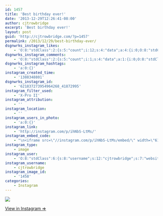 ```yaml
---
id: 1457
title: 'Best birthday ever!'
date: '2013-12-29T12:26:41-08:00'
author: cjtrowbridge
excerpt: 'Best birthday ever!'
layout: post
guid: 'http://cjtrowbridge.com/?p=1457'
permalink: /2013/12/29/best-birthday-ever/
dsgnwrks_instagram_likes:
    - 'O:8:"stdClass":2:{s:5:"count";i:12;s:4:"data";a:4:{i:0;O:8:"stdClass":4:{s:8:"username";s:11:"huntynemnem";s:15:"profile_picture";s:84:"https://instagramimages-a.akamaihd.net/profiles/profile_30350788_75sq_1333321945.jpg";s:2:"id";s:8:"30350788";s:9:"full_name";s:13:"Hunter Nemitz";}i:1;O:8:"stdClass":4:{s:8:"username";s:15:"originalcatlady";s:15:"profile_picture";s:84:"https://instagramimages-a.akamaihd.net/profiles/profile_30896358_75sq_1391700352.jpg";s:2:"id";s:8:"30896358";s:9:"full_name";s:18:"Maggie Trimbaklava";}i:2;O:8:"stdClass":4:{s:8:"username";s:6:"keixpi";s:15:"profile_picture";s:84:"https://instagramimages-a.akamaihd.net/profiles/profile_35249518_75sq_1392320329.jpg";s:2:"id";s:8:"35249518";s:9:"full_name";s:12:"Keith Pineda";}i:3;O:8:"stdClass":4:{s:8:"username";s:12:"perra_flokka";s:15:"profile_picture";s:105:"https://igcdn-photos-h-a.akamaihd.net/hphotos-ak-xpa1/t51.2885-19/1598539_972388316124239_872711698_a.jpg";s:2:"id";s:8:"45673894";s:9:"full_name";s:12:"perra_flokka";}}}'
dsgnwrks_instagram_comments:
    - 'O:8:"stdClass":2:{s:5:"count";i:1;s:4:"data";a:1:{i:0;O:8:"stdClass":4:{s:12:"created_time";s:10:"1388458116";s:4:"text";s:11:"Yes please.";s:4:"from";O:8:"stdClass":4:{s:8:"username";s:18:"blossomingdivinity";s:15:"profile_picture";s:108:"https://igcdn-photos-d-a.akamaihd.net/hphotos-ak-xfp1/t51.2885-19/10483453_1436787613258299_1479299286_a.jpg";s:2:"id";s:9:"207910589";s:9:"full_name";s:7:"Nicole.";}s:2:"id";s:18:"622754276173599328";}}}'
dsgnwrks_instagram_hashtags:
    - 'a:0:{}'
instagram_created_time:
    - '1388348801'
dsgnwrks_instagram_id:
    - '621837273954964268_41872995'
instagram_filter_used:
    - 'X-Pro II'
instagram_attribution:
    - ''
instagram_location:
    - ''
instagram_users_in_photo:
    - 'a:0:{}'
instagram_link:
    - 'http://instagram.com/p/ihNbS-LtMs/'
instagram_embed_code:
    - "\n<iframe src=\"//instagram.com/p/ihNbS-LtMs/embed/\" width=\"612\" height=\"710\" frameborder=\"0\" scrolling=\"no\" allowtransparency=\"true\"></iframe>\n"
instagram_type:
    - image
instagram_user:
    - 'O:8:"stdClass":6:{s:8:"username";s:12:"cjtrowbridge";s:7:"website";s:0:"";s:15:"profile_picture";s:103:"https://igcdn-photos-f-a.akamaihd.net/hphotos-ak-xpa1/t51.2885-19/925559_452430704897917_67836701_a.jpg";s:9:"full_name";s:13:"CJ Trowbridge";s:3:"bio";s:0:"";s:2:"id";s:8:"41872995";}'
instagram_username:
    - cjtrowbridge
instagram_image_id:
    - '1458'
categories:
    - Instagram
---
```


[![](http://blog.cjtrowbridge.com/wp-content/uploads/2013/12/1516439_629873353738266_1951709980_n.jpg)](http://instagram.com/p/ihNbS-LtMs/)

[View in Instagram ⇒](http://instagram.com/p/ihNbS-LtMs/)